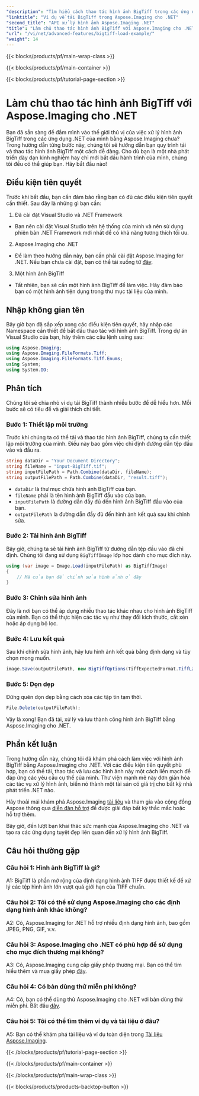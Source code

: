 ```yaml
---
"description": "Tìm hiểu cách thao tác hình ảnh BigTiff trong các ứng dụng .NET với Aspose.Imaging cho .NET. Làm theo hướng dẫn từng bước của chúng tôi để xử lý hình ảnh liền mạch."
"linktitle": "Ví dụ về tải BigTiff trong Aspose.Imaging cho .NET"
"second_title": "API xử lý hình ảnh Aspose.Imaging .NET"
"title": "Làm chủ thao tác hình ảnh BigTiff với Aspose.Imaging cho .NET"
"url": "/vi/net/advanced-features/bigtiff-load-example/"
"weight": 14
---
```


{{< blocks/products/pf/main-wrap-class >}}

{{< blocks/products/pf/main-container >}}

{{< blocks/products/pf/tutorial-page-section >}}

# Làm chủ thao tác hình ảnh BigTiff với Aspose.Imaging cho .NET

Bạn đã sẵn sàng để đắm mình vào thế giới thú vị của việc xử lý hình ảnh BigTiff trong các ứng dụng .NET của mình bằng Aspose.Imaging chưa? Trong hướng dẫn từng bước này, chúng tôi sẽ hướng dẫn bạn quy trình tải và thao tác hình ảnh BigTiff một cách dễ dàng. Cho dù bạn là một nhà phát triển dày dạn kinh nghiệm hay chỉ mới bắt đầu hành trình của mình, chúng tôi đều có thể giúp bạn. Hãy bắt đầu nào!

## Điều kiện tiên quyết

Trước khi bắt đầu, bạn cần đảm bảo rằng bạn có đủ các điều kiện tiên quyết cần thiết. Sau đây là những gì bạn cần:

1. Đã cài đặt Visual Studio và .NET Framework
- Bạn nên cài đặt Visual Studio trên hệ thống của mình và nên sử dụng phiên bản .NET Framework mới nhất để có khả năng tương thích tối ưu.

2. Aspose.Imaging cho .NET
- Để làm theo hướng dẫn này, bạn cần phải cài đặt Aspose.Imaging for .NET. Nếu bạn chưa cài đặt, bạn có thể tải xuống từ [đây](https://releases.aspose.com/imaging/net/).

3. Một hình ảnh BigTiff
- Tất nhiên, bạn sẽ cần một hình ảnh BigTiff để làm việc. Hãy đảm bảo bạn có một hình ảnh tiện dụng trong thư mục tài liệu của mình.

## Nhập không gian tên

Bây giờ bạn đã sắp xếp xong các điều kiện tiên quyết, hãy nhập các Namespace cần thiết để bắt đầu thao tác với hình ảnh BigTiff. Trong dự án Visual Studio của bạn, hãy thêm các câu lệnh using sau:

```csharp
using Aspose.Imaging;
using Aspose.Imaging.FileFormats.Tiff;
using Aspose.Imaging.FileFormats.Tiff.Enums;
using System;
using System.IO;
```

## Phân tích

Chúng tôi sẽ chia nhỏ ví dụ tải BigTiff thành nhiều bước để dễ hiểu hơn. Mỗi bước sẽ có tiêu đề và giải thích chi tiết.

### Bước 1: Thiết lập môi trường

Trước khi chúng ta có thể tải và thao tác hình ảnh BigTiff, chúng ta cần thiết lập môi trường của mình. Điều này bao gồm việc chỉ định đường dẫn tệp đầu vào và đầu ra.

```csharp
string dataDir = "Your Document Directory";
string fileName = "input-BigTiff.tif";
string inputFilePath = Path.Combine(dataDir, fileName);
string outputFilePath = Path.Combine(dataDir, "result.tiff");
```

- `dataDir` là thư mục chứa hình ảnh BigTiff của bạn.
- `fileName` phải là tên hình ảnh BigTiff đầu vào của bạn.
- `inputFilePath` là đường dẫn đầy đủ đến hình ảnh BigTiff đầu vào của bạn.
- `outputFilePath` là đường dẫn đầy đủ đến hình ảnh kết quả sau khi chỉnh sửa.

### Bước 2: Tải hình ảnh BigTiff

Bây giờ, chúng ta sẽ tải hình ảnh BigTiff từ đường dẫn tệp đầu vào đã chỉ định. Chúng tôi đang sử dụng `BigTiffImage` lớp học dành cho mục đích này.

```csharp
using (var image = Image.Load(inputFilePath) as BigTiffImage)
{
    // Mã của bạn để chỉnh sửa hình ảnh ở đây
}
```

### Bước 3: Chỉnh sửa hình ảnh

Đây là nơi bạn có thể áp dụng nhiều thao tác khác nhau cho hình ảnh BigTiff của mình. Bạn có thể thực hiện các tác vụ như thay đổi kích thước, cắt xén hoặc áp dụng bộ lọc.

### Bước 4: Lưu kết quả

Sau khi chỉnh sửa hình ảnh, hãy lưu hình ảnh kết quả bằng định dạng và tùy chọn mong muốn.

```csharp
image.Save(outputFilePath, new BigTiffOptions(TiffExpectedFormat.TiffLzwRgba));
```

### Bước 5: Dọn dẹp

Đừng quên dọn dẹp bằng cách xóa các tập tin tạm thời.

```csharp
File.Delete(outputFilePath);
```

Vậy là xong! Bạn đã tải, xử lý và lưu thành công hình ảnh BigTiff bằng Aspose.Imaging cho .NET.

## Phần kết luận

Trong hướng dẫn này, chúng tôi đã khám phá cách làm việc với hình ảnh BigTiff bằng Aspose.Imaging cho .NET. Với các điều kiện tiên quyết phù hợp, bạn có thể tải, thao tác và lưu các hình ảnh này một cách liền mạch để đáp ứng các yêu cầu cụ thể của mình. Thư viện mạnh mẽ này đơn giản hóa các tác vụ xử lý hình ảnh, biến nó thành một tài sản có giá trị cho bất kỳ nhà phát triển .NET nào.

Hãy thoải mái khám phá Aspose.Imaging [tài liệu](https://reference.aspose.com/imaging/net/) và tham gia vào cộng đồng Aspose thông qua [diễn đàn hỗ trợ](https://forum.aspose.com/) để được giải đáp bất kỳ thắc mắc hoặc hỗ trợ thêm.

Bây giờ, đến lượt bạn khai thác sức mạnh của Aspose.Imaging cho .NET và tạo ra các ứng dụng tuyệt đẹp liên quan đến xử lý hình ảnh BigTiff.

## Câu hỏi thường gặp

### Câu hỏi 1: Hình ảnh BigTiff là gì?

A1: BigTiff là phần mở rộng của định dạng hình ảnh TIFF được thiết kế để xử lý các tệp hình ảnh lớn vượt quá giới hạn của TIFF chuẩn.

### Câu hỏi 2: Tôi có thể sử dụng Aspose.Imaging cho các định dạng hình ảnh khác không?

A2: Có, Aspose.Imaging for .NET hỗ trợ nhiều định dạng hình ảnh, bao gồm JPEG, PNG, GIF, v.v.

### Câu hỏi 3: Aspose.Imaging cho .NET có phù hợp để sử dụng cho mục đích thương mại không?

A3: Có, Aspose.Imaging cung cấp giấy phép thương mại. Bạn có thể tìm hiểu thêm và mua giấy phép [đây](https://purchase.aspose.com/buy).

### Câu hỏi 4: Có bản dùng thử miễn phí không?

A4: Có, bạn có thể dùng thử Aspose.Imaging cho .NET với bản dùng thử miễn phí. Bắt đầu [đây](https://releases.aspose.com/).

### Câu hỏi 5: Tôi có thể tìm thêm ví dụ và tài liệu ở đâu?

A5: Bạn có thể khám phá tài liệu và ví dụ toàn diện trong [Tài liệu Aspose.Imaging](https://reference.aspose.com/imaging/net/).

{{< /blocks/products/pf/tutorial-page-section >}}

{{< /blocks/products/pf/main-container >}}

{{< /blocks/products/pf/main-wrap-class >}}

{{< blocks/products/products-backtop-button >}}
